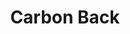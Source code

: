 ---
title: Carbon Back
description: A peer-to-peer carbon credit marketplace 🌳
important: false
cover: null
tags:
    - Stripe.js
    - React Native
    - TypeScript
    - Hackathon
redirect: https://github.com/http-samc/carbon-back
---